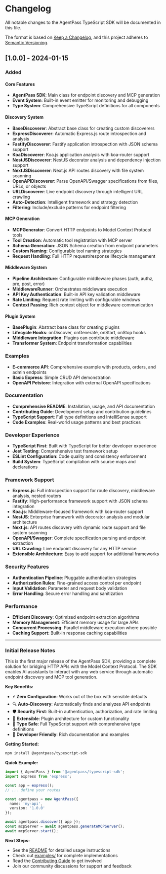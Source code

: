 # Changelog

All notable changes to the AgentPass TypeScript SDK will be documented in this file.

The format is based on [Keep a Changelog](https://keepachangelog.com/en/1.0.0/),
and this project adheres to [Semantic Versioning](https://semver.org/spec/v2.0.0.html).

## [1.0.0] - 2024-01-15

### Added

#### Core Features
- **AgentPass SDK**: Main class for endpoint discovery and MCP generation
- **Event System**: Built-in event emitter for monitoring and debugging
- **Type System**: Comprehensive TypeScript definitions for all components

#### Discovery System
- **BaseDiscoverer**: Abstract base class for creating custom discoverers
- **ExpressDiscoverer**: Automatic Express.js route introspection and analysis
- **FastifyDiscoverer**: Fastify application introspection with JSON schema support
- **KoaDiscoverer**: Koa.js application analysis with koa-router support
- **NestJSDiscoverer**: NestJS decorator analysis and dependency injection support
- **NextJSDiscoverer**: Next.js API routes discovery with file system scanning
- **OpenAPIDiscoverer**: Parse OpenAPI/Swagger specifications from files, URLs, or objects
- **URLDiscoverer**: Live endpoint discovery through intelligent URL crawling
- **Auto-Detection**: Intelligent framework and strategy detection
- **Filtering**: Include/exclude patterns for endpoint filtering

#### MCP Generation
- **MCPGenerator**: Convert HTTP endpoints to Model Context Protocol tools
- **Tool Creation**: Automatic tool registration with MCP server
- **Schema Generation**: JSON Schema creation from endpoint parameters
- **Custom Naming**: Configurable tool naming strategies
- **Request Handling**: Full HTTP request/response lifecycle management

#### Middleware System
- **Pipeline Architecture**: Configurable middleware phases (auth, authz, pre, post, error)
- **MiddlewareRunner**: Orchestrates middleware execution
- **API Key Authentication**: Built-in API key validation middleware
- **Rate Limiting**: Request rate limiting with configurable windows
- **Context Passing**: Rich context object for middleware communication

#### Plugin System
- **BasePlugin**: Abstract base class for creating plugins
- **Lifecycle Hooks**: onDiscover, onGenerate, onStart, onStop hooks
- **Middleware Integration**: Plugins can contribute middleware
- **Transformer System**: Endpoint transformation capabilities

### Examples
- **E-commerce API**: Comprehensive example with products, orders, and admin endpoints
- **Basic Express**: Simple CRUD API demonstration
- **OpenAPI Petstore**: Integration with external OpenAPI specifications

### Documentation
- **Comprehensive README**: Installation, usage, and API documentation
- **Contributing Guide**: Development setup and contribution guidelines
- **TypeScript Support**: Full type definitions and IntelliSense support
- **Code Examples**: Real-world usage patterns and best practices

### Developer Experience
- **TypeScript First**: Built with TypeScript for better developer experience
- **Jest Testing**: Comprehensive test framework setup
- **ESLint Configuration**: Code quality and consistency enforcement
- **Build System**: TypeScript compilation with source maps and declarations

### Framework Support
- **Express.js**: Full introspection support for route discovery, middleware analysis, nested routers
- **Fastify**: High-performance framework support with JSON schema integration
- **Koa.js**: Middleware-focused framework with koa-router support
- **NestJS**: Enterprise framework with decorator analysis and modular architecture
- **Next.js**: API routes discovery with dynamic route support and file system scanning
- **OpenAPI/Swagger**: Complete specification parsing and endpoint extraction
- **URL Crawling**: Live endpoint discovery for any HTTP service
- **Extensible Architecture**: Easy to add support for additional frameworks

### Security Features
- **Authentication Pipeline**: Pluggable authentication strategies
- **Authorization Rules**: Fine-grained access control per endpoint
- **Input Validation**: Parameter and request body validation
- **Error Handling**: Secure error handling and sanitization

### Performance
- **Efficient Discovery**: Optimized endpoint extraction algorithms
- **Memory Management**: Efficient memory usage for large APIs
- **Concurrent Processing**: Parallel middleware execution where possible
- **Caching Support**: Built-in response caching capabilities

---

### Initial Release Notes

This is the first major release of the AgentPass SDK, providing a complete solution for bridging HTTP APIs with the Model Context Protocol. The SDK enables AI assistants to interact with any web service through automatic endpoint discovery and MCP tool generation.

**Key Benefits:**
- ⚡ **Zero Configuration**: Works out of the box with sensible defaults
- 🔍 **Auto-Discovery**: Automatically finds and analyzes API endpoints
- 🛡️ **Security First**: Built-in authentication, authorization, and rate limiting
- 🧩 **Extensible**: Plugin architecture for custom functionality
- 📝 **Type Safe**: Full TypeScript support with comprehensive type definitions
- 🔧 **Developer Friendly**: Rich documentation and examples

**Getting Started:**
```bash
npm install @agentpass/typescript-sdk
```

**Quick Example:**
```typescript
import { AgentPass } from '@agentpass/typescript-sdk';
import express from 'express';

const app = express();
// ... define your routes

const agentpass = new AgentPass({
  name: 'my-api',
  version: '1.0.0'
});

await agentpass.discover({ app });
const mcpServer = await agentpass.generateMCPServer();
await mcpServer.start();
```

**Next Steps:**
- See the [README](README.md) for detailed usage instructions
- Check out [examples/](examples/) for complete implementations
- Read the [Contributing Guide](CONTRIBUTING.md) to get involved
- Join our community discussions for support and feedback